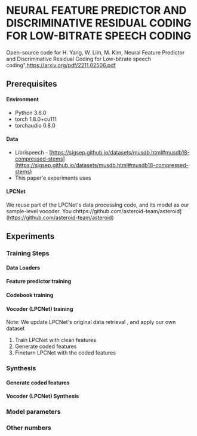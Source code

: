# NEURAL FEATURE PREDICTOR AND DISCRIMINATIVE RESIDUAL CODING FOR LOW-BITRATE SPEECH CODING

Open-source code for  H. Yang, W. Lim, M. Kim, Neural Feature Predictor and Discriminative Residual Coding for Low-bitrate speech coding",https://arxiv.org/pdf/2211.02506.pdf

## Prerequisites
#### Environment
- Python 3.6.0 <br>
- torch 1.8.0+cu111 <br>
- torchaudio 0.8.0 <br>
#### Data
- Librispeech - [https://sigsep.github.io/datasets/musdb.html#musdb18-compressed-stems](https://sigsep.github.io/datasets/musdb.html#musdb18-compressed-stems)
- This paper'e experiments uses 
#### LPCNet
We reuse part of the LPCNet's data processing code, and its model as our sample-level vocoder.
You chttps://github.com/asteroid-team/asteroid](https://github.com/asteroid-team/asteroid)

## Experiments
### Training Steps
#### Data Loaders

#### Feature predictor training

#### Codebook training

#### Vocoder (LPCNet) training
Note: We update LPCNet's original data retrieval , and apply our own dataset
1. Train LPCNet with clean features
1. Generate coded features
2. Fineturn LPCNet with the coded features

### Synthesis
#### Generate coded features 

#### Vocoder (LPCNet) Synthesis

### Model parameters
### Other numbers



